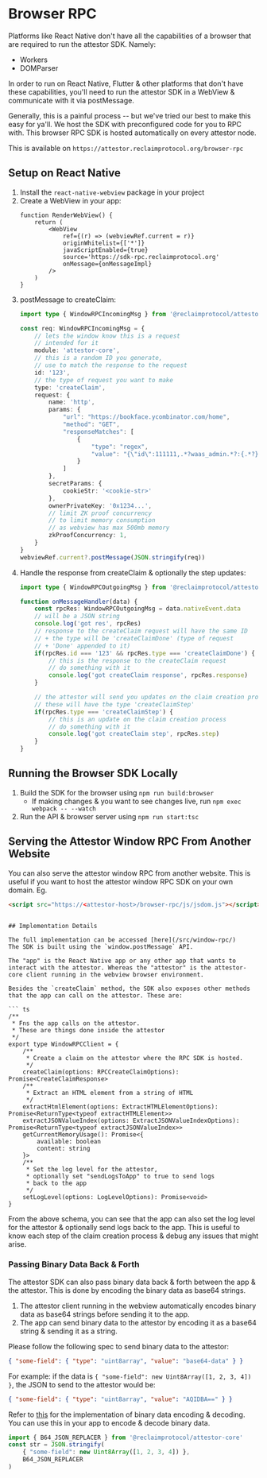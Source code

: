 # Browser RPC

Platforms like React Native don't have all the capabilities of a browser that are required to run the attestor SDK. Namely:
 - Workers
 - DOMParser

In order to run on React Native, Flutter & other platforms that don't have these capabilities, you'll need to run the attestor SDK in a WebView & communicate with it via postMessage.

Generally, this is a painful process -- but we've tried our best to make this easy for ya'll. We host the SDK with preconfigured code for you to RPC with. This browser RPC SDK is hosted automatically on every attestor node.

This is available on `https://attestor.reclaimprotocol.org/browser-rpc`

## Setup on React Native

1. Install the `react-native-webview` package in your project
2. Create a WebView in your app:
	``` tsx
	function RenderWebView() {
		return (
			<WebView
				ref={(r) => (webviewRef.current = r)}
				originWhitelist={['*']}
				javaScriptEnabled={true}
				source='https://sdk-rpc.reclaimprotocol.org'
				onMessage={onMessageImpl}
			/>
		)
	}
	```
3. postMessage to createClaim:
	```ts
	import type { WindowRPCIncomingMsg } from '@reclaimprotocol/attestor-core'

	const req: WindowRPCIncomingMsg = {
		// lets the window know this is a request
		// intended for it
		module: 'attestor-core',
		// this is a random ID you generate,
		// use to match the response to the request
		id: '123',
		// the type of request you want to make
		type: 'createClaim',
		request: {
			name: 'http',
			params: {
				"url": "https://bookface.ycombinator.com/home",
				"method": "GET",
				"responseMatches": [
					{
						"type": "regex",
						"value": "{\"id\":111111,.*?waas_admin.*?:{.*?}.*?:{.*?}.*?(?:full_name|first_name).*?}"
					}
				]
			},
			secretParams: {
				cookieStr: '<cookie-str>'
			},
			ownerPrivateKey: '0x1234...',
			// limit ZK proof concurrency
			// to limit memory consumption
			// as webview has max 500mb memory
			zkProofConcurrency: 1,
		}
	}
	webviewRef.current?.postMessage(JSON.stringify(req))
	```
4. Handle the response from createClaim & optionally the step updates:
	``` ts
	import type { WindowRPCOutgoingMsg } from '@reclaimprotocol/attestor-core'

	function onMessageHandler(data) {
		const rpcRes: WindowRPCOutgoingMsg = data.nativeEvent.data
		// will be a JSON string
		console.log('got res', rpcRes)
		// response to the createClaim request will have the same ID
		// + the type will be 'createClaimDone' (type of request
		// + 'Done' appended to it)
		if(rpcRes.id === '123' && rpcRes.type === 'createClaimDone') {
			// this is the response to the createClaim request
			// do something with it
			console.log('got createClaim response', rpcRes.response)
		}

		// the attestor will send you updates on the claim creation process
		// these will have the type 'createClaimStep'
		if(rpcRes.type === 'createClaimStep') {
			// this is an update on the claim creation process
			// do something with it
			console.log('got createClaim step', rpcRes.step)
		}
	}
	```

## Running the Browser SDK Locally

1. Build the SDK for the browser using `npm run build:browser`
	- If making changes & you want to see changes live, run `npm exec webpack -- --watch`
2. Run the API & browser server using `npm run start:tsc`

## Serving the Attestor Window RPC From Another Website

You can also serve the attestor window RPC from another website. This is useful if you want to host the attestor window RPC SDK on your own domain.
Eg.
``` html
<script src="https://<attestor-host>/browser-rpc/js/jsdom.js"></script>
```
<script src="https://<attestor-host>/browser-rpc/resources/attestor.min.js"></script>
<script>
// initialize the SDK with the path to the attestor RPC server
// (this is the URL where the attestor RPC server is hosted)
module.exports.setupWindowRpc('https://<attestor-host>')
</script>
```

## Implementation Details

The full implementation can be accessed [here](/src/window-rpc/)
The SDK is built using the `window.postMessage` API.

The "app" is the React Native app or any other app that wants to interact with the attestor. Whereas the "attestor" is the attestor-core client running in the webview browser environment.

Besides the `createClaim` method, the SDK also exposes other methods that the app can call on the attestor. These are:

``` ts
/**
 * Fns the app calls on the attestor.
 * These are things done inside the attestor
 */
export type WindowRPCClient = {
	/**
	 * Create a claim on the attestor where the RPC SDK is hosted.
	 */
	createClaim(options: RPCCreateClaimOptions): Promise<CreateClaimResponse>
	/**
	 * Extract an HTML element from a string of HTML
	 */
	extractHtmlElement(options: ExtractHTMLElementOptions): Promise<ReturnType<typeof extractHTMLElement>>
	extractJSONValueIndex(options: ExtractJSONValueIndexOptions): Promise<ReturnType<typeof extractJSONValueIndex>>
	getCurrentMemoryUsage(): Promise<{
		available: boolean
		content: string
	}>
	/**
	 * Set the log level for the attestor,
	 * optionally set "sendLogsToApp" to true to send logs
	 * back to the app
	 */
	setLogLevel(options: LogLevelOptions): Promise<void>
}
```

From the above schema, you can see that the app can also set the log level for the attestor & optionally send logs back to the app. This is useful to know each step of the claim creation process & debug any issues that might arise.

### Passing Binary Data Back & Forth

The attestor SDK can also pass binary data back & forth between the app & the attestor. This is done by encoding the binary data as base64 strings.

1. The attestor client running in the webview automatically encodes binary data as base64 strings before sending it to the app. 
2. The app can send binary data to the attestor by encoding it as a base64 string & sending it as a string.

Please follow the following spec to send binary data to the attestor:
``` json
{ "some-field": { "type": "uint8array", "value": "base64-data" } }
```

For example: if the data is `{ "some-field": new Uint8Array([1, 2, 3, 4]) }`, the JSON to send to the attestor would be:
``` json
{ "some-field": { "type": "uint8array", "value": "AQIDBA==" } }
```

Refer to [this](/src/utils/b64-json.ts) for the implementation of binary data encoding & decoding. You can use this in your app to encode & decode binary data.
``` ts 
import { B64_JSON_REPLACER } from '@reclaimprotocol/attestor-core'
const str = JSON.stringify(
	{ "some-field": new Uint8Array([1, 2, 3, 4]) },
	B64_JSON_REPLACER
)
```
